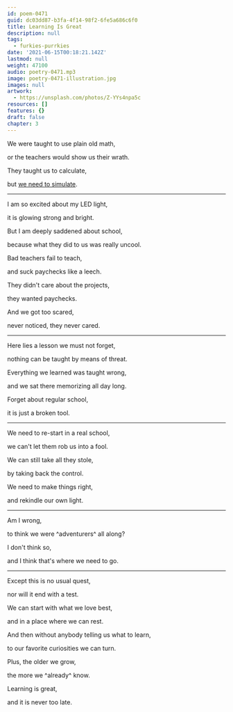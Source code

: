 ```yaml
---
id: poem-0471
guid: dc03dd87-b3fa-4f14-98f2-6fe5a686c6f0
title: Learning Is Great
description: null
tags:
  - furkies-purrkies
date: '2021-06-15T00:18:21.142Z'
lastmod: null
weight: 47100
audio: poetry-0471.mp3
image: poetry-0471-illustration.jpg
images: null
artwork:
  - https://unsplash.com/photos/Z-YYs4npa5c
resources: []
features: {}
draft: false
chapter: 3
---
```


We were taught to use plain old math,

or the teachers would show us their wrath.

They taught us to calculate,

but [we need to simulate](http://www.falstad.com/circuit/circuitjs.html?ctz=CQAgjCAMB0l3BWcMBMcUHYMGZIA4UA2ATmIxAUgoqoQFMBaMMAKADcQU89xiVPuIACw8qVIVWzRsUWTAQsA7gJ4iQ2PEOE9sLAE7rN2w1ub8qYOCzCF+G02DtGwfTiAAmdAGYBDAK4ANgAuDAF07nLgULC6ylw8Lk6mrqzKDITJdvyJ4Prq-GrY2a4WVmkZxkWV7CDpmbUVamLCktKR8iwAHrWWEChaOJzkpvwAKgAWAJYAzgA60zPzAFZ+00HzQeN085aQgJXA83p0C2sA9nrQXZz4nEhCCMQCwuD8AIIAdu7zW0fzi2tbQ7HGZBc7zAAOAVW8wAtgBPeYAIyh22mABkAKIAEUu3QYGEItRQECEaB6qk4WgmqLRPkR5x8oL0COmAHkvPMsRd5gAFU5BRmnAKTADGk1O0OmAFk6KdFCwgA).

---

I am so excited about my LED light,

it is glowing strong and bright.

But I am deeply saddened about school,

because what they did to us was really uncool.

Bad teachers fail to teach,

and suck paychecks like a leech.

They didn't care about the projects,

they wanted paychecks.

And we got too scared,

never noticed, they never cared.

---

Here lies a lesson we must not forget,

nothing can be taught by means of threat.

Everything we learned was taught wrong,

and we sat there memorizing all day long.

Forget about regular school,

it is just a broken tool.

---

We need to re-start in a real school,

we can't let them rob us into a fool.

We can still take all they stole,

by taking back the control.

We need to make things right,

and rekindle our own light.

---

Am I wrong,

to think we were ^adventurers^ all along?

I don't think so,

and I think that's where we need to go.

---

Except this is no usual quest,

nor will it end with a test.

We can start with what we love best,

and in a place where we can rest.

And then without anybody telling us what to learn,

to our favorite curiosities we can turn.

Plus, the older we grow,

the more we ^already^ know.

Learning is great,

and it is never too late.
